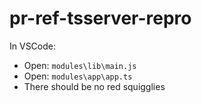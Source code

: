# pr-ref-tsserver-repro

In VSCode:

- Open: `modules\lib\main.js`
- Open: `modules\app\app.ts`
- There should be no red squigglies

